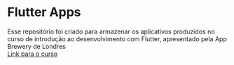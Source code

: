 # Flutter Apps

Esse repositório foi criado para armazenar os aplicativos produzidos no curso de introdução ao desenvolvimento com Flutter, apresentado pela App Brewery de Londres  
[Link para o curso](https://www.udemy.com/course/flutter-bootcamp-with-dart/?referralCode=2B7724A180C0502A2547)
